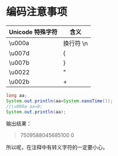 # 编码注意事项
| Unicode 特殊字符 | 含义      |
| ---------------- | --------- |
| \u000a           | 换行符 \n |
| \u007d           | {         |
| \u007b           | }         |
| \u0022           | "         |
| \u002b           | +         |

```java
long aa;
System.out.println(aa=System.nanoTime());
//\u000a aa=0;
System.out.println(aa);
```

输出结果：

> 7509588045685100
> 0

所以呢，在注释中有转义字符的一定要小心。